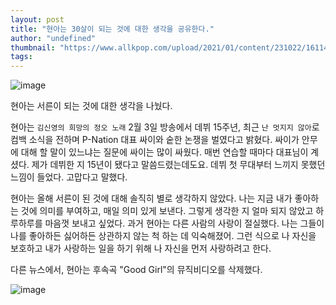 ```yaml
---
layout: post
title: "현아는 30살이 되는 것에 대한 생각을 공유한다."
author: "undefined"
thumbnail: "https://www.allkpop.com/upload/2021/01/content/231022/1611415352-20210123-hyuna2.jpg"
tags: 
---
```



![image](https://www.allkpop.com/upload/2021/01/content/231022/1611415352-20210123-hyuna2.jpg)

현아는 서른이 되는 것에 대한 생각을 나눴다.

현아는 `김신영의 희망의 정오 노래` 2월 3일 방송에서 데뷔 15주년, 최근 `난 멋지지 않아`로 컴백 소식을 전하며 P-Nation 대표 싸이와 숱한 논쟁을 벌였다고 밝혔다. 싸이가 안무에 대해 할 말이 있느냐는 질문에 싸이는 많이 싸웠다. 매번 연습할 때마다 대표님이 계셨다. 제가 데뷔한 지 15년이 됐다고 말씀드렸는데도요. 데뷔 첫 무대부터 느끼지 못했던 느낌이 들었다. 고맙다고 말했다.

현아는 올해 서른이 된 것에 대해 솔직히 별로 생각하지 않았다. 나는 지금 내가 좋아하는 것에 의미를 부여하고, 매일 의미 있게 보낸다. 그렇게 생각한 지 얼마 되지 않았고 하루하루를 마음껏 보내고 싶었다. 과거 현아는 다른 사람의 사랑이 절실했다. 나는 그들이 나를 좋아하든 싫어하든 상관하지 않는 척 하는 데 익숙해졌어. 그런 식으로 나 자신을 보호하고 내가 사랑하는 일을 하기 위해 나 자신을 먼저 사랑하려고 한다.

다른 뉴스에서, 현아는 후속곡 "Good Girl"의 뮤직비디오를 삭제했다.

![image](https://www.allkpop.com/upload/2021/02/content/030715/1612354506-20210203-hyuna5.jpg)
